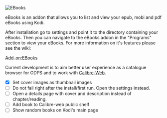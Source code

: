 ![EBooks](icon.png)

eBooks is an addon that allows you to list and view your epub, mobi and pdf eBooks using Kodi.

After installation go to settings and point it to the directory containing your eBooks. Then you can navigate to the eBooks addon in the "Programs" section to view your eBooks. For more information on it's features please see the wiki:

[Add-on:EBooks](https://github.com/robwebset/script.ebooks/wiki)

Current development is to aim better user experience as a catalogue browser for ODPS and to work with [Calibre-Web](https://github.com/janeczku/calibre-web).
- [x] Set cover images as thumbnail images
- [ ] Do not fail right after the install/first run. Open the settings instead.
- [ ] Open a details page with cover and description instead of chapter/reading.
- [ ] Add book to Calibre-web public shelf
- [ ] Show random books on Kodi's main page

